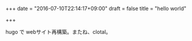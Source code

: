 +++
date = "2016-07-10T22:14:17+09:00"
draft = false
title = "hello world"

+++

hugo で webサイト再構築。またね、clotal。